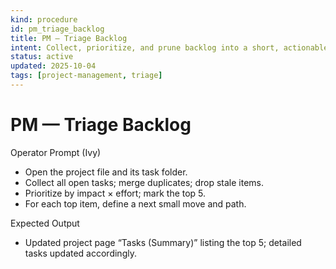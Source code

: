 ```yaml
---
kind: procedure
id: pm_triage_backlog
title: PM — Triage Backlog
intent: Collect, prioritize, and prune backlog into a short, actionable list
status: active
updated: 2025-10-04
tags: [project-management, triage]
---
```


# PM — Triage Backlog

Operator Prompt (Ivy)
- Open the project file and its task folder.
- Collect all open tasks; merge duplicates; drop stale items.
- Prioritize by impact × effort; mark the top 5.
- For each top item, define a next small move and path.

Expected Output
- Updated project page “Tasks (Summary)” listing the top 5; detailed tasks updated accordingly.

